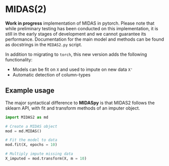 # MIDAS(2)

**Work in progress** implementation of MIDAS in pytorch. Please note that while preliminary testing has been conducted on this implementation, it is still in the early stages of development and we cannot guarantee its performance. Documentation for the main model and methods can be found as docstrings in the `MIDAS2.py` script. 

In addition to migrating to `torch`, this new version adds the following functionality:

* Models can be fit on `X` and used to impute on new data `X'`
* Automatic detection of column-types

## Example usage

The major syntactical difference to **MIDASpy** is that MIDAS2 follows the sklearn API, with fit and transform methods of an imputer object.

```python
import MIDAS2 as md

# Create a MIDAS object
mod = md.MIDAS()

# Fit the model to data
mod.fit(X, epochs = 10)

# Multiply impute missing data
X_imputed = mod.transform(X, m = 10)
```
